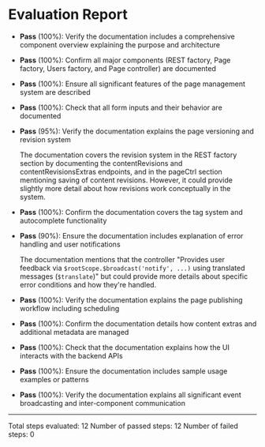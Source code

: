 # Evaluation Report

- **Pass** (100%): Verify the documentation includes a comprehensive component overview explaining the purpose and architecture
- **Pass** (100%): Confirm all major components (REST factory, Page factory, Users factory, and Page controller) are documented
- **Pass** (100%): Ensure all significant features of the page management system are described
- **Pass** (100%): Check that all form inputs and their behavior are documented
- **Pass** (95%): Verify the documentation explains the page versioning and revision system

    The documentation covers the revision system in the REST factory section by documenting the contentRevisions and contentRevisionsExtras endpoints, and in the pageCtrl section mentioning saving of content revisions. However, it could provide slightly more detail about how revisions work conceptually in the system.

- **Pass** (100%): Confirm the documentation covers the tag system and autocomplete functionality
- **Pass** (90%): Ensure the documentation includes explanation of error handling and user notifications

    The documentation mentions that the controller "Provides user feedback via `$rootScope.$broadcast('notify', ...)` using translated messages (`$translate`)" but could provide more details about specific error conditions and how they're handled.

- **Pass** (100%): Verify the documentation explains the page publishing workflow including scheduling
- **Pass** (100%): Confirm the documentation details how content extras and additional metadata are managed
- **Pass** (100%): Check that the documentation explains how the UI interacts with the backend APIs
- **Pass** (100%): Ensure the documentation includes sample usage examples or patterns
- **Pass** (100%): Verify the documentation explains all significant event broadcasting and inter-component communication

---

Total steps evaluated: 12
Number of passed steps: 12
Number of failed steps: 0
